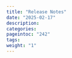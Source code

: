 ```yaml
---
title: "Release Notes"
date: "2025-02-17"
description:
categories:
pageintoc: "242"
tags:
weight: "1"
---
```


<a id="rn"></a>

<!--# Release Notes 7.0 -->








